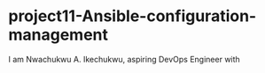 ﻿# project11-Ansible-configuration-management
I am Nwachukwu A. Ikechukwu, aspiring DevOps Engineer with
